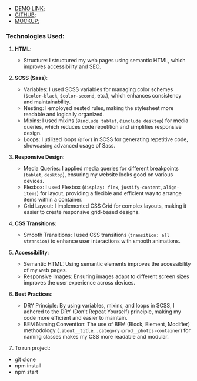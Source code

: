 - [DEMO LINK](https://zvir91.github.io/bose-landing/);  
- [GITHUB](https://github.com/zvir91/bose-landing);  
- [MOCKUP](https://www.figma.com/design/DtkQmQ797hk0nI4KfMi2Uq/BOSE-New-Version?node-id=6703-88);   

### Technologies Used:  
1. **HTML**:  
   - Structure: I structured my web pages using semantic HTML, which improves accessibility and SEO.  

2. **SCSS (Sass)**:  
   - Variables: I used SCSS variables for managing color schemes (`$color-black`, `$color-second`, etc.), which enhances consistency and maintainability.  
   - Nesting: I employed nested rules, making the stylesheet more readable and logically organized.  
   - Mixins: I used mixins (`@include tablet`, `@include desktop`) for media queries, which reduces code repetition and   simplifies responsive design.  
   - Loops: I utilized loops (`@for`) in SCSS for generating repetitive code, showcasing advanced usage of Sass.  

3. **Responsive Design**:  
   - Media Queries: I applied media queries for different breakpoints (`tablet`, `desktop`), ensuring my website looks good on various devices.  
   - Flexbox: I used Flexbox (`display: flex`, `justify-content`, `align-items`) for layout, providing a flexible and efficient way to arrange items within a container.  
   - Grid Layout: I implemented CSS Grid for complex layouts, making it easier to create responsive grid-based designs.  

4. **CSS Transitions**:  
   - Smooth Transitions: I used CSS transitions (`transition: all $transion`) to enhance user interactions with smooth animations.  

5. **Accessibility**:  
   - Semantic HTML: Using semantic elements improves the accessibility of my web pages.  
   - Responsive Images: Ensuring images adapt to different screen sizes improves the user experience across devices.  

6. **Best Practices**:  
   - DRY Principle: By using variables, mixins, and loops in SCSS, I adhered to the DRY (Don't Repeat Yourself) principle, making my code more efficient and easier to maintain.  
   - BEM Naming Convention: The use of BEM (Block, Element, Modifier) methodology (`.about__title`, `.category-prod__photos-container`) for naming classes makes my CSS more readable and modular.    

3. To run project:     
  - git clone  
  - npm install  
  - npm start   